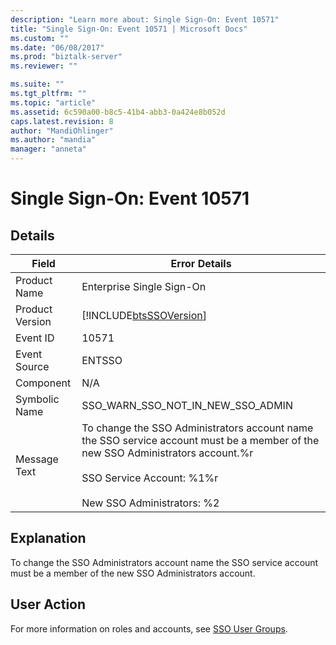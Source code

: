 ```yaml
---
description: "Learn more about: Single Sign-On: Event 10571"
title: "Single Sign-On: Event 10571 | Microsoft Docs"
ms.custom: ""
ms.date: "06/08/2017"
ms.prod: "biztalk-server"
ms.reviewer: ""

ms.suite: ""
ms.tgt_pltfrm: ""
ms.topic: "article"
ms.assetid: 6c590a00-b8c5-41b4-abb3-0a424e8b052d
caps.latest.revision: 8
author: "MandiOhlinger"
ms.author: "mandia"
manager: "anneta"
---
```

# Single Sign-On: Event 10571
## Details  
  
| Field | Error Details|
|-----------------|--------------------------------------------------------------------------------------------------------------------------------------------------------------------------------------------------------------|
|  Product Name   |                                                                                          Enterprise Single Sign-On                                                                                           |
| Product Version |                                                                          [!INCLUDE[btsSSOVersion](../includes/btsssoversion-md.md)]                                                                          |
|    Event ID     |                                                                                                    10571                                                                                                     |
|  Event Source   |                                                                                                    ENTSSO                                                                                                    |
|    Component    |                                                                                                     N/A                                                                                                      |
|  Symbolic Name  |                                                                                      SSO_WARN_SSO_NOT_IN_NEW_SSO_ADMIN                                                                                       |
|  Message Text   | To change the SSO Administrators account name the SSO service account must be a member of the new SSO Administrators account.%r<br /><br /> SSO Service Account: %1%r<br /><br /> New SSO Administrators: %2 |
  
## Explanation  
 To change the SSO Administrators account name the SSO service account must be a member of the new SSO Administrators account.  
  
## User Action  
 For more information on roles and accounts, see [SSO User Groups](../core/sso-user-groups.md).
